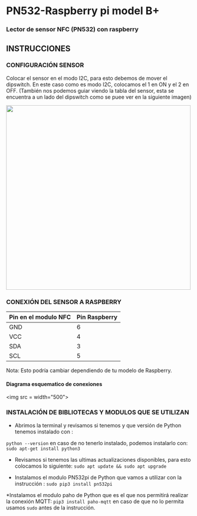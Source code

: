 # PN532-Raspberry pi model B+
### Lector de sensor NFC (PN532) con raspberry
## INSTRUCCIONES 
### CONFIGURACIÓN SENSOR
Colocar el sensor en el modo I2C, para esto debemos de mover el dipswitch. En este caso como es modo I2C, colocamos el 1 en ON y el 2 en OFF. (También nos podemos guiar viendo la tabla del sensor, esta se encuentra a un lado del dipswitch como se puee ver en la siguiente imagen) 

<img src = "https://github.com/ElierRosales/Capstone-project-Administrador-de-laboratorios/blob/1591fc57af5bbe840283c8702dcfac98775471e2/PN532/Imagenes%20PN532/DIP-SWITCH-I_PN532.jpg" width="500">

### CONEXIÓN DEL SENSOR A RASPBERRY

| Pin en el modulo NFC | Pin Raspberry |
| -- | -- |
| GND | 6 |
| VCC | 4 |
| SDA | 3 |
| SCL | 5 |

Nota: Esto podría cambiar dependiendo de tu modelo de Raspberry.

#### Diagrama esquematico de conexiones 

<img src =  width="500">

### INSTALACIÓN DE BIBLIOTECAS Y MODULOS QUE SE UTILIZAN
* Abrimos la terminal y revisamos si tenemos y que versión de Python tenemos instalado con :


`python --version`
 en caso de no tenerlo instalado, podemos instalarlo con:
`sudo apt-get install python3`

* Revisamos si tenemos las ultimas actualizaciones disponibles, para esto colocamos lo siguiente:
`sudo apt update && sudo apt upgrade`

* Instalamos el modulo PN532pi de Python que vamos a utilizar con la instrucción :
`sudo pip3 install pn532pi`

*Instalamos el modulo paho de Python que es el que nos permitirá realizar la conexión MQTT:
`pip3 install paho-mqtt` en caso de que no lo permita usamos `sudo` antes de la instrucción.







